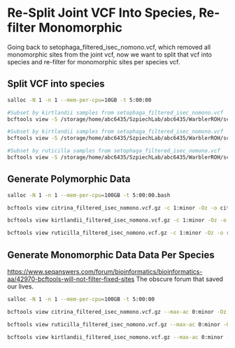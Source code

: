 # Re-Split Joint VCF Into Species, Re-filter Monomorphic
Going back to setophaga_filtered_isec_nomono.vcf, which removed all monomorphic sites from the joint vcf, now we want to split that vcf into species and re-filter for monomorphic sites per species vcf.


## Split VCF into species
```bash
salloc -N 1 -n 1 --mem-per-cpu=10GB -t 5:00:00

#Subset by kirtlandii samples from setophaga_filtered_isec_nomono.vcf
bcftools view -S /storage/home/abc6435/SzpiechLab/abc6435/WarblerROH/scripts/kirtlandii_ids.txt /storage/home/abc6435/SzpiechLab/abc6435/WarblerROH/vcf/Setophaga/setophaga_filtered_isec_nomono.vcf.gz -Oz -o /storage/home/abc6435/SzpiechLab/abc6435/WarblerROH/vcf/species/kirtlandii_filtered_isec_nomono.vcf.gz

#Subset by kirtlandii samples from setophaga_filtered_isec_nomono.vcf
bcftools view -S /storage/home/abc6435/SzpiechLab/abc6435/WarblerROH/scripts/citrina_ids.txt /storage/home/abc6435/SzpiechLab/abc6435/WarblerROH/vcf/Setophaga/setophaga_filtered_isec_nomono.vcf.gz -Oz -o /storage/home/abc6435/SzpiechLab/abc6435/WarblerROH/vcf/species/citrina_filtered_isec_nomono.vcf.gz

#Subset by ruticilla samples from setophaga_filtered_isec_nomono.vcf
bcftools view -S /storage/home/abc6435/SzpiechLab/abc6435/WarblerROH/scripts/ruticilla_ids.txt /storage/home/abc6435/SzpiechLab/abc6435/WarblerROH/vcf/Setophaga/setophaga_filtered_isec_nomono.vcf.gz -Oz -o /storage/home/abc6435/SzpiechLab/abc6435/WarblerROH/vcf/species/ruticilla_filtered_isec_nomono.vcf.gz
```

## Generate Polymorphic Data

```bash
salloc -N 1 -n 1 --mem-per-cpu=100GB -t 5:00:00.bash

bcftools view citrina_filtered_isec_nomono.vcf.gz -c 1:minor -Oz -o citrina_filtered_isec_nomono_nomono.vcf.gz

bcftools view kirtlandii_filtered_isec_nomono.vcf.gz -c 1:minor -Oz -o kirtlandii_filtered_isec_nomono_nomono.vcf.gz

bcftools view ruticilla_filtered_isec_nomono.vcf.gz -c 1:minor -Oz -o ruticilla_filtered_isec_nomono_nomono.vcf.gz
```


## Generate Monomorphic Data  Data Per Species
https://www.seqanswers.com/forum/bioinformatics/bioinformatics-aa/42970-bcftools-will-not-filter-fixed-sites
The obscure forum that saved our lives. 
```bash
salloc -N 1 -n 1 --mem-per-cpu=100GB -t 5:00:00

bcftools view citrina_filtered_isec_nomono.vcf.gz --max-ac 0:minor -Oz -o > citrina_filtered_isec_nomono_monomorphic.vcf.gz

bcftools view ruticilla_filtered_isec_nomono.vcf.gz --max-ac 0:minor -Oz -o > ruticilla_filtered_isec_nomono_monomorphic.vcf.gz

bcftools view kirtlandii_filtered_isec_nomono.vcf.gz --max-ac 0:minor -Oz -o > kirtlandii_filtered_isec_nomono_monomorphic.vcf.gz
```
